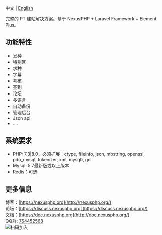 中文 | [English](/README-EN.md)

完整的 PT 建站解决方案。基于 NexusPHP + Laravel Framework + Element Plus。

## 功能特性
- 发种
- 特别区  
- 求种
- 字幕
- 考核
- 签到
- 论坛 
- 多语言
- 自动备份
- 管理后台  
- Json api
- ....

## 系统要求
- PHP: 7.3|8.0，必须扩展：ctype, fileinfo, json, mbstring, openssl, pdo_mysql, tokenizer, xml, mysqli, gd
- Mysql: 5.7最新版或以上版本
- Redis：可选

## 更多信息
博客：[https://nexusphp.org](http://nexusphp.org/)  
论坛：[https://discuss.nexusphp.org](https://discuss.nexusphp.org/)  
文档：[https://doc.nexusphp.org](http://doc.nexusphp.org/)  
QQ群: [764452568](https://jq.qq.com/?_wv=1027&k=IbltZcIx)  
![扫码加入](http://demo.nexusphp.org/attachments/202105/20210508190106ed3a3620fc34ab12660586652bc74e34.png)

